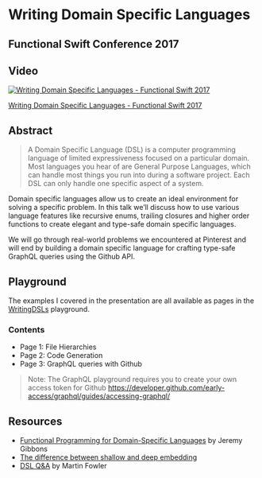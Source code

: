 # Writing Domain Specific Languages
## Functional Swift Conference 2017

## Video
[![Writing Domain Specific Languages - Functional Swift 2017](https://img.youtube.com/vi/YLeaRtB3GfY/0.jpg)](https://www.youtube.com/watch?v=YLeaRtB3GfY)

[Writing Domain Specific Languages - Functional Swift 2017](https://www.youtube.com/watch?v=YLeaRtB3GfY)

## Abstract
> A Domain Specific Language (DSL) is a computer programming language of limited expressiveness focused on a particular domain. Most languages you hear of are General Purpose Languages, which can handle most things you run into during a software project. Each DSL can only handle one specific aspect of a system.

Domain specific languages allow us to create an ideal environment for solving a specific problem. In this talk we’ll discuss how to use various language features like recursive enums, trailing closures and higher order functions to create elegant and type-safe domain specific languages. 

We will go through real-world problems we encountered at Pinterest and will end by building a domain specific language for crafting type-safe GraphQL queries using the Github API.

## Playground

The examples I covered in the presentation are all available as pages in the [WritingDSLs](https://github.com/rahul-malik/writing-dsls/tree/master/WritingDSLs.playground) playground. 

### Contents
- Page 1: File Hierarchies
- Page 2: Code Generation
- Page 3: GraphQL queries with Github

> Note: The GraphQL playground requires you to create your own access token for Github
https://developer.github.com/early-access/graphql/guides/accessing-graphql/

## Resources

- [Functional Programming for Domain-Specific Languages](https://pdfs.semanticscholar.org/b4c3/51cec897ae909e850f1ef6246b140a64544b.pdf) by Jeremy Gibbons
- [The difference between shallow and deep embedding](http://alessandrovermeulen.me/2013/07/13/the-difference-between-shallow-and-deep-embedding/)
- [DSL Q&A](https://martinfowler.com/bliki/DslQandA.html) by Martin Fowler

